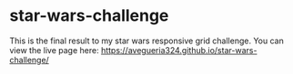 # star-wars-challenge
This is the final result to my star wars responsive grid challenge.
You can view the live page here: https://avegueria324.github.io/star-wars-challenge/
